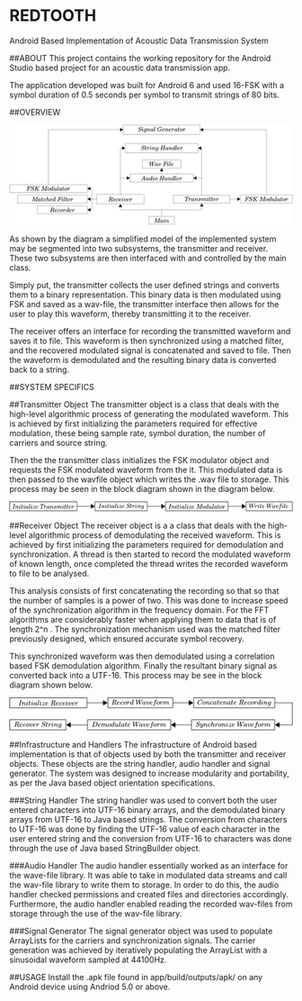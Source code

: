 # REDTOOTH
Android Based Implementation of Acoustic Data Transmission System

##ABOUT
This project contains the working repository for the Android Studio based project for an acoustic data transmission app. 

The application developed was built for Android 6 and used 16-FSK with a symbol duration of 0.5 seconds per symbol to transmit strings of 80 bits.

##OVERVIEW

<p align="center">
  <img src="https://raw.githubusercontent.com/mesarcik/REDTOOTH/master/blockdiagram.png" title="System Block Diagram">
</p>



As shown by the diagram a simplified model of the implemented system may be segmented into two subsystems, the transmitter and receiver. These two subsystems are then interfaced with and controlled by the main class. 

Simply put, the transmitter collects the user defined strings and converts them to a binary representation. This binary data is then modulated using FSK and saved as a wav-file, the transmitter interface then allows for the user to play this waveform, thereby transmitting it to the receiver.

The receiver offers an interface for recording the transmitted waveform and saves it to file. This waveform is then synchronized using a matched filter, and the recovered modulated signal is concatenated and saved to file. Then the waveform is demodulated and the resulting binary data is converted back to a string.



##SYSTEM SPECIFICS

##Transmitter Object
The transmitter object is a class that deals with the high-level algorithmic process of generating the modulated waveform. This is achieved by first initializing the parameters required for effective modulation, these being sample rate, symbol duration, the number of carriers and source string.

Then the the transmitter class initializes the FSK modulator object and requests the FSK modulated waveform from the it. This modulated data is then passed to the wavfile object which writes the .wav file to storage. This process may be seen in the block diagram shown in the diagram below.

<p align="center">
  <img src="https://raw.githubusercontent.com/mesarcik/REDTOOTH/master/TransmitterBlockDiagram.png" title="Transmitter Block Diagram">
</p>

##Receiver Object
The receiver object is a a class that deals with the high-level algorithmic process of demodulating the received waveform. This is achieved by first initializing the parameters required for demodulation and synchronization. A thread is then started to record the modulated waveform of known length, once completed the thread writes the recorded waveform to file to be analysed.

This analysis consists of first concatenating the recording so that so that the number of samples is a power of two. This was done to increase speed of the synchronization algorithm in the frequency domain. For the FFT algorithms are considerably faster when applying them to data that is of length 2^n . The synchronization mechanism used was the matched filter previously designed, which ensured accurate symbol recovery. 

This synchronized waveform was then demodulated using a correlation based FSK demodulation algorithm. Finally the resultant binary signal as converted back into a UTF-16. This process may be see in the block diagram shown below.

<p align="center">
  <img src="https://raw.githubusercontent.com/mesarcik/REDTOOTH/master/Receiverblockdiagram.png" title="Receiver Block Diagram">
</p>


##Infrastructure and Handlers
The infrastructure of Android based implementation is that of objects used by both the transmitter and receiver objects. These objects are the string handler, audio handler and signal generator. The system was designed to increase modularity and portability, as per the Java based object orientation specifications.

###String Handler
The string handler was used to convert both the user entered characters into UTF-16 binary arrays, and the demodulated binary arrays from UTF-16 to Java based strings. The conversion from characters to UTF-16 was done by finding the UTF-16 value of each character in the user entered string and the conversion from UTF-16 to characters was done through the use of Java based StringBuilder object.

###Audio Handler
The audio handler essentially worked as an interface for the wave-file library. It was able to take in modulated data streams and call the wav-file library to write them to storage. In order to do this, the audio handler checked permissions and created files and directories accordingly. Furthermore, the audio handler enabled reading the recorded wav-files from storage through the use of the wav-file library.

###Signal Generator
The signal generator object was used to populate ArrayLists for the carriers and synchronization signals. The carrier generation was achieved by iteratively populating the ArrayList with a sinusoidal waveform sampled at 44100Hz.

##USAGE
Install the .apk file found in app/build/outputs/apk/ on any Android device using Andriod 5.0 or above.
